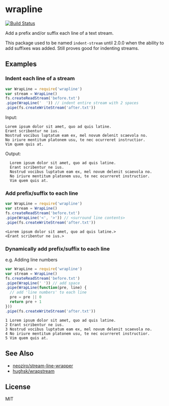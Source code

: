 # wrapline

[![Build Status](https://travis-ci.org/timoxley/wrapline.svg?branch=master)](https://travis-ci.org/timoxley/wrapline)

Add a prefix and/or suffix each line of a text stream.

This package used to be named `indent-stream` until 2.0.0 when the
ability to add suffixes was added. Still proves good for indenting
streams.

## Examples

### Indent each line of a stream

```js
var WrapLine = require('wrapline')
var stream = WrapLine()
fs.createReadStream('before.txt')
.pipe(WrapLine('  ')) // indent entire stream with 2 spaces
.pipe(fs.createWriteStream('after.txt'))
```
Input:
```
Lorem ipsum dolor sit amet, quo ad quis latine.
Erant scribentur ne ius.
Nostrud vocibus luptatum eam ex, mel novum delenit scaevola no.
No iriure mentitum platonem usu, te nec ocurreret instructior.
Vim quem quis at.
```

Output:
```
  Lorem ipsum dolor sit amet, quo ad quis latine.
  Erant scribentur ne ius.
  Nostrud vocibus luptatum eam ex, mel novum delenit scaevola no.
  No iriure mentitum platonem usu, te nec ocurreret instructior.
  Vim quem quis at.
```

### Add prefix/suffix to each line

```js
var WrapLine = require('wrapline')
var stream = WrapLine()
fs.createReadStream('before.txt')
.pipe(WrapLine('<', '>')) // <surround line contents>
.pipe(fs.createWriteStream('after.txt'))
```

```
<Lorem ipsum dolor sit amet, quo ad quis latine.>
<Erant scribentur ne ius.>
```

### Dynamically add prefix/suffix to each line

e.g. Adding line numbers

```js
var WrapLine = require('wrapline')
var stream = WrapLine()
fs.createReadStream('before.txt')
.pipe(WrapLine(' ')) // add space
.pipe(WrapLine(function(pre, line) {
  // add 'line numbers' to each line
  pre = pre || 0
  return pre + 1
}))
.pipe(fs.createWriteStream('after.txt'))
```

```
1 Lorem ipsum dolor sit amet, quo ad quis latine.
2 Erant scribentur ne ius.
3 Nostrud vocibus luptatum eam ex, mel novum delenit scaevola no.
4 No iriure mentitum platonem usu, te nec ocurreret instructior.
5 Vim quem quis at.
```

## See Also

* [neoziro/stream-line-wrapper](https://github.com/neoziro/stream-line-wrapper)
* [hughsk/wrapstream](https://github.com/hughsk/wrap-stream)

## License

MIT
